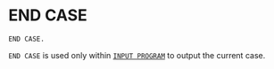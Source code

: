 # END CASE

```
END CASE.
```

`END CASE` is used only within [`INPUT PROGRAM`](input-program.md) to
output the current case.

